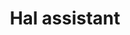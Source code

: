 ---
title: "Hal assistant"
categories: ["Tools"]

link:
    url: "https://gethal.com/"
    dead: false

tweet: "What if your intelligent assistant was a human?"
---